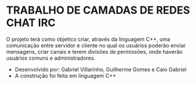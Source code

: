 # TRABALHO DE CAMADAS DE REDES CHAT IRC
O projeto terá como objetico criar, através da linguagem C++, uma comunicação entre servidor e cliente no qual os usuários poderão enviar mensagens, criar canais e terem divisões de permissões, onde haverão usuários comuns e administradores.
 - Desenvolvido por: Gabriel Villarinho, Guilherme Gomes e Caio Gabriel
 - A construção foi feita em linguagem C++